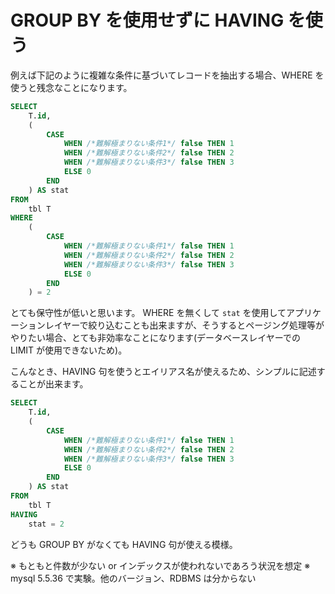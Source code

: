 # GROUP BY を使用せずに HAVING を使う

例えば下記のように複雑な条件に基づいてレコードを抽出する場合、WHERE を使うと残念なことになります。

```sql
SELECT
    T.id,
    (
        CASE
            WHEN /*難解極まりない条件1*/ false THEN 1
            WHEN /*難解極まりない条件2*/ false THEN 2
            WHEN /*難解極まりない条件3*/ false THEN 3
            ELSE 0
        END
    ) AS stat
FROM
    tbl T
WHERE
    (
        CASE
            WHEN /*難解極まりない条件1*/ false THEN 1
            WHEN /*難解極まりない条件2*/ false THEN 2
            WHEN /*難解極まりない条件3*/ false THEN 3
            ELSE 0
        END
    ) = 2
```

とても保守性が低いと思います。
WHERE を無くして `stat` を使用してアプリケーションレイヤーで絞り込むことも出来ますが、そうするとページング処理等がやりたい場合、とても非効率なことになります(データベースレイヤーでの LIMIT が使用できないため)。

こんなとき、HAVING 句を使うとエイリアス名が使えるため、シンプルに記述することが出来ます。

```sql
SELECT
    T.id,
    (
        CASE
            WHEN /*難解極まりない条件1*/ false THEN 1
            WHEN /*難解極まりない条件2*/ false THEN 2
            WHEN /*難解極まりない条件3*/ false THEN 3
            ELSE 0
        END
    ) AS stat
FROM
    tbl T
HAVING
    stat = 2
```

どうも GROUP BY がなくても HAVING 句が使える模様。

※ もともと件数が少ない or インデックスが使われないであろう状況を想定
※ mysql 5.5.36 で実験。他のバージョン、RDBMS は分からない
